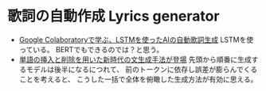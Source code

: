 # 歌詞の自動作成 Lyrics generator
- [Google Colaboratoryで学ぶ、LSTMを使ったAIの自動歌詞生成](http://blog.codelink.co.jp/entry/lstm)
LSTMを使っている。
BERTでもできるのでは？と思う。
- [単語の挿入と削除を用いた新時代の文生成手法が登場](https://ai-scholar.tech/others/levenshtein-transformer-ai-348/)
先頭から順番に生成するモデルは後半になるにつれて、
前のトークンに依存し誤差が膨らんでくることを考えると、
こうした一括で全体を俯瞰した生成方法が有効に思える。

